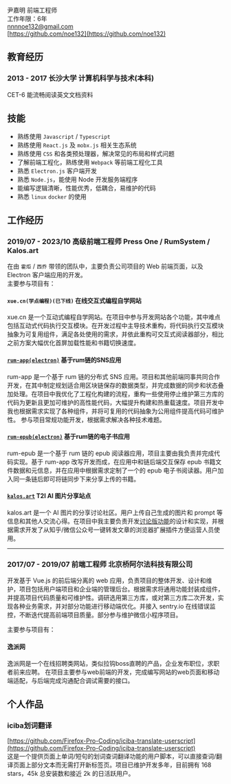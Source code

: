 尹嘉明 前端工程师  
工作年限：6年  
[nnnnoe132@gmail.com](mailto:nnnnoe132@gmail.com)  
[https://github.com/noe132](https://github.com/noe132)  

## 教育经历
### 2013 - 2017 长沙大学 计算机科学与技术(本科)
CET-6 能流畅阅读英文文档资料

## 技能
- 熟练使用 `Javascript` / `Typescript`
- 熟练使用 `React.js` 及 `mobx.js` 相关生态系统
- 熟练使用 `CSS` 和各类预处理器，解决常见的布局和样式问题
- 了解前端工程化，熟练使用 `Webpack` 等前端工程化工具
- 熟悉 `Electron.js` 客户端开发
- 熟悉 `Node.js`，能使用 Node 开发服务端程序
- 能编写逻辑清晰，性能优秀，低耦合，易维护的代码
- 熟悉 `linux` `docker` 的使用

## 工作经历
### 2019/07 - 2023/10 高级前端工程师 Press One / RumSystem / Kalos.art
在由 `霍炬` / `西乔` 带领的团队中，主要负责公司项目的 Web 前端页面，以及 Electron 客户端应用的开发。  
主要参与项目有：

#### `xue.cn(学点编程)(已下线)` 在线交互式编程自学网站
xue.cn 是一个互动式编程自学网站。在项目中参与开发网站各个功能，其中难点包括互动式代码执行交互模块。在开发过程中主导技术重构，将代码执行交互模块抽象为可复用组件，满足各处使用的需求，并依此重构可交互式阅读器部分，相比之前方案大幅优化首屏加载性能和书籍切换速度。

#### [`rum-app(electron)`](https://github.com/rumsystem/rum-app) 基于rum链的SNS应用
rum-app 是一个基于 rum 链的分布式 SNS 应用。项目和其他前端同事共同合作开发，在其中制定规划适合用区块链保存的数据类型，并完成数据的同步和状态叠加处理。在项目中我优化了工程化构建的流程，重构一些使用停止维护第三方库的代码为更新且更加可维护的高性能代码，大幅提升构建和热重载速度。项目开发中我也根据需求实现了各种组件，并将可复用的代码抽象为公用组件提高代码可维护性。
参与项目常规功能开发，根据需求解决各种技术难题。

#### [`rum-epub(electron)`](https://github.com/rumsystem/rum-epub) 基于rum链的电子书应用
rum-epub 是一个基于 rum 链的 epub 阅读器应用，项目主要由我负责并完成代码实现。基于 rum-app 改写开发而成，在应用中和链后端交互保存 epub 书籍文件数据和元信息，并在应用中根据需求定制了一个的 epub 电子书阅读器。用户加入同一条链后即可将链同步下来分享上传的书籍。

#### [`kalos.art`](https://kalos.art/) T2I AI 图片分享站点
kalos.art 是一个 AI 图片的分享讨论社区。用户上传自己生成的图片和 prompt 等信息和其他人交流心得。在项目中我主要负责开发[讨论版功能](https://kalos.art/post)的设计和实现，并根据需求开发了从知乎/微信公众号一键转发文章的浏览器扩展插件方便运营人员使用。

----
### 2017/07 - 2019/07 前端工程师 北京桥阿尔法科技有限公司
开发基于 Vue.js 的前后端分离的 web 应用，负责项目的整体开发、设计和维护，项目包括用户端项目和企业端的管理后台。根据需求将通用功能封装成组件，并提高项目代码质量和可维护性。调研选用第三方库，或对第三方库二次开发，实现各种业务需求，并对部分功能进行移动端优化。并接入 sentry.io 在线错误监控，不断迭代提高前端项目质量。部分参与维护微信小程序项目。  

主要参与项目有：
#### 逸派网
逸派网是一个在线招聘类网站，类似拉钩boss直聘的产品，企业发布职位，求职者前来应聘。
在项目主要参与web前端的开发，完成编写网站的web页面和移动端适配，与后端完成沟通配合调试需要的接口。

## 个人作品
### iciba划词翻译
[https://github.com/Firefox-Pro-Coding/iciba-translate-userscript](https://github.com/Firefox-Pro-Coding/iciba-translate-userscript)  
这是一个提供页面上单词/短句的划词查词翻译功能的用户脚本，可以直接查词/翻译页面上部分文本而无需打开新标签页。项目已维护开发多年，目前拥有 168 stars，45k 总安装数和接近 2k 的日活跃用户。
